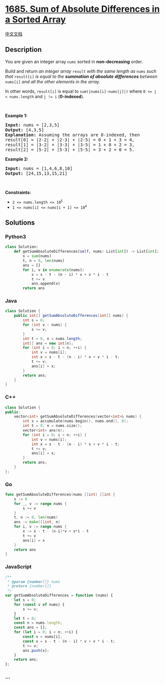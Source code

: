 # [1685. Sum of Absolute Differences in a Sorted Array](https://leetcode.com/problems/sum-of-absolute-differences-in-a-sorted-array)

[中文文档](/solution/1600-1699/1685.Sum%20of%20Absolute%20Differences%20in%20a%20Sorted%20Array/README.md)

## Description

<p>You are given an integer array <code>nums</code> sorted in <strong>non-decreasing</strong> order.</p>

<p>Build and return <em>an integer array </em><code>result</code><em> with the same length as </em><code>nums</code><em> such that </em><code>result[i]</code><em> is equal to the <strong>summation of absolute differences</strong> between </em><code>nums[i]</code><em> and all the other elements in the array.</em></p>

<p>In other words, <code>result[i]</code> is equal to <code>sum(|nums[i]-nums[j]|)</code> where <code>0 &lt;= j &lt; nums.length</code> and <code>j != i</code> (<strong>0-indexed</strong>).</p>

<p>&nbsp;</p>
<p><strong class="example">Example 1:</strong></p>

<pre>
<strong>Input:</strong> nums = [2,3,5]
<strong>Output:</strong> [4,3,5]
<strong>Explanation:</strong> Assuming the arrays are 0-indexed, then
result[0] = |2-2| + |2-3| + |2-5| = 0 + 1 + 3 = 4,
result[1] = |3-2| + |3-3| + |3-5| = 1 + 0 + 2 = 3,
result[2] = |5-2| + |5-3| + |5-5| = 3 + 2 + 0 = 5.
</pre>

<p><strong class="example">Example 2:</strong></p>

<pre>
<strong>Input:</strong> nums = [1,4,6,8,10]
<strong>Output:</strong> [24,15,13,15,21]
</pre>

<p>&nbsp;</p>
<p><strong>Constraints:</strong></p>

<ul>
	<li><code>2 &lt;= nums.length &lt;= 10<sup>5</sup></code></li>
	<li><code>1 &lt;= nums[i] &lt;= nums[i + 1] &lt;= 10<sup>4</sup></code></li>
</ul>

## Solutions

<!-- tabs:start -->

### **Python3**

```python
class Solution:
    def getSumAbsoluteDifferences(self, nums: List[int]) -> List[int]:
        s = sum(nums)
        t, n = 0, len(nums)
        ans = []
        for i, v in enumerate(nums):
            x = s - t - (n - i) * v + v * i - t
            t += v
            ans.append(x)
        return ans
```

### **Java**

```java
class Solution {
    public int[] getSumAbsoluteDifferences(int[] nums) {
        int s = 0;
        for (int v : nums) {
            s += v;
        }
        int t = 0, n = nums.length;
        int[] ans = new int[n];
        for (int i = 0; i < n; ++i) {
            int v = nums[i];
            int x = s - t - (n - i) * v + v * i - t;
            t += v;
            ans[i] = x;
        }
        return ans;
    }
}
```

### **C++**

```cpp
class Solution {
public:
    vector<int> getSumAbsoluteDifferences(vector<int>& nums) {
        int s = accumulate(nums.begin(), nums.end(), 0);
        int t = 0, n = nums.size();
        vector<int> ans(n);
        for (int i = 0; i < n; ++i) {
            int v = nums[i];
            int x = s - t - (n - i) * v + v * i - t;
            t += v;
            ans[i] = x;
        }
        return ans;
    }
};
```

### **Go**

```go
func getSumAbsoluteDifferences(nums []int) []int {
	s := 0
	for _, v := range nums {
		s += v
	}
	t, n := 0, len(nums)
	ans := make([]int, n)
	for i, v := range nums {
		x := s - t - (n-i)*v + v*i - t
		t += v
		ans[i] = x
	}
	return ans
}
```

### **JavaScript**

```js
/**
 * @param {number[]} nums
 * @return {number[]}
 */
var getSumAbsoluteDifferences = function (nums) {
    let s = 0;
    for (const v of nums) {
        s += v;
    }
    let t = 0;
    const n = nums.length;
    const ans = [];
    for (let i = 0; i < n; ++i) {
        const v = nums[i];
        const x = s - t - (n - i) * v + v * i - t;
        t += v;
        ans.push(x);
    }
    return ans;
};
```

### **...**

```

```

<!-- tabs:end -->
